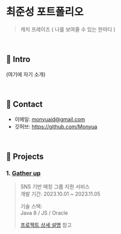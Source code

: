 # 최준성 포트폴리오
>캐치 프레이즈 ( 나를 보여줄 수 있는 한마디 )

</br>

## :pushpin: Intro
(여기에 자기 소개)

</br>

## :pushpin: Contact
- 이메일: monyuaid@gmail.com
- 깃허브: https://github.com/Monyua

</br>

## :pushpin: Projects
### 1. [Gather up](https://github.com/2021-SMHRD-KDT-AI-15/SNSRepo)
>SNS 기반 매칭 그룹 지원 서비스  
>개발 기간: 2023.10.01 ~ 2023.11.05  
>  
>기술 스택:  
>Java 8 / JS / Oracle
>
>  
>[프로젝트 상세 설명](https://github.com/2021-SMHRD-KDT-AI-15/SNSRepo) 참고
